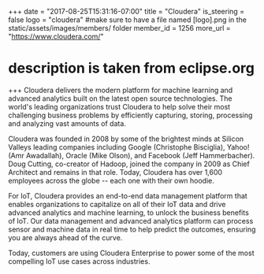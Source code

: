 +++
date = "2017-08-25T15:31:16-07:00"
title = "Cloudera"
is_steering = false
logo = "cloudera" #make sure to have a file named [logo].png in the static/assets/images/members/ folder
member_id = 1256
more_url = "https://www.cloudera.com/"
# description is taken from eclipse.org
+++
Cloudera delivers the modern platform for machine learning and advanced analytics built on the latest open source technologies. The world's leading organizations trust Cloudera to help solve their most challenging business problems by efficiently capturing, storing, processing and analyzing vast amounts of data. 

Cloudera was founded in 2008 by some of the brightest minds at Silicon Valleys leading companies including Google (Christophe Bisciglia), Yahoo! (Amr Awadallah), Oracle (Mike Olson), and Facebook (Jeff Hammerbacher). Doug Cutting, co-creator of Hadoop, joined the company in 2009 as Chief Architect and remains in that role. Today, Cloudera has over 1,600 employees across the globe -- each one with their own hoodie. 

For IoT, Cloudera provides an end-to-end data management platform that enables organizations to capitalize on all of their IoT data and drive advanced analytics and machine learning, to unlock the business benefits of IoT. Our data management and advanced analytics platform can process sensor and machine data in real time to help predict the outcomes, ensuring you are always ahead of the curve. 

Today, customers are using Cloudera Enterprise to power some of the most compelling IoT use cases across industries.